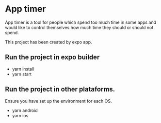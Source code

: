 # App timer

App timer is a tool for people which spend too much time in some apps and would like to control themselves how much time they should or should not spend.

This project has been created by expo app.

## Run the project in expo builder

* yarn install
* yarn start

## Run the project in other plataforms.

Ensure you have set up the environment for each OS.

* yarn android
* yarn ios